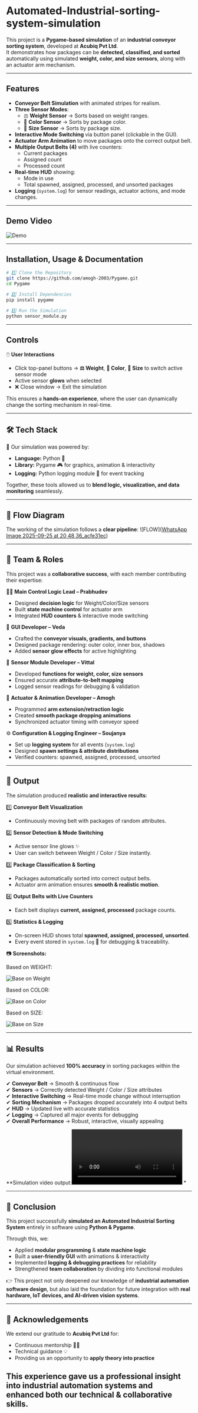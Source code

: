 # Automated-Industrial-sorting-system-simulation

This project is a **Pygame-based simulation** of an **industrial conveyor sorting system**, developed at **Acubiq Pvt Ltd**.    
It demonstrates how packages can be **detected, classified, and sorted** automatically using simulated **weight, color, and size sensors**, along with an actuator arm mechanism.

---

##  Features
- **Conveyor Belt Simulation** with animated stripes for realism.  
- **Three Sensor Modes**:  
  - ⚖ **Weight Sensor** → Sorts based on weight ranges.  
  - 🎨 **Color Sensor** → Sorts by package color.  
  - 📏 **Size Sensor** → Sorts by package size.  
- **Interactive Mode Switching** via button panel (clickable in the GUI).  
- **Actuator Arm Animation** to move packages onto the correct output belt.  
- **Multiple Output Belts (4)** with live counters:
  - Current packages
  - Assigned count
  - Processed count
- **Real-time HUD** showing:
  - Mode in use  
  - Total spawned, assigned, processed, and unsorted packages  
- **Logging** (`system.log`) for sensor readings, actuator actions, and mode changes.

---

## Demo Video
    
![Demo ](https://github.com/ACUBIQ/Pygame/blob/74533cd86d054685d0b3e4a285902a2ea5580dd3/Conveyor%20Sorting%20Simulation.gif)

---

## Installation, Usage & Documentation 

```bash
# 1️⃣ Clone the Repository
git clone https://github.com/amogh-2003/Pygame.git
cd Pygame

# 2️⃣ Install Dependencies
pip install pygame

# 3️⃣ Run the Simulation
python sensor_module.py
```
---

##  Controls  
🖱️ **User Interactions**  
- Click top-panel buttons → **⚖ Weight**, **🎨 Color**, **📏 Size** to switch active sensor mode  
- Active sensor **glows** when selected  
- ❌ Close window → Exit the simulation  

This ensures a **hands-on experience**, where the user can dynamically change the sorting mechanism in real-time. 

---

## 🛠️ Tech Stack  
🔧 Our simulation was powered by:  
- **Language:** Python 🐍  
- **Library:** Pygame 🎮 for graphics, animation & interactivity  
- **Logging:** Python logging module 📝 for event tracking  

Together, these tools allowed us to **blend logic, visualization, and data monitoring** seamlessly.  

---

## 🧠 Flow Diagram

The working of the simulation follows a **clear pipeline**:
![FLOW]([WhatsApp Image 2025-09-25 at 20 48 36_acfe31ec](https://github.com/user-attachments/assets/42a79741-c5c4-4c59-993c-f8ff58ed64d0))


---

## 👥 Team & Roles  
This project was a **collaborative success**, with each member contributing their expertise:  

👨‍💻 **Main Control Logic Lead – Prabhudev**  
- Designed **decision logic** for Weight/Color/Size sensors  
- Built **state machine control** for actuator arm  
- Integrated **HUD counters** & interactive mode switching  

🎨 **GUI Developer – Veda**  
- Crafted the **conveyor visuals, gradients, and buttons**  
- Designed package rendering: outer color, inner box, shadows  
- Added **sensor glow effects** for active highlighting  

🧪 **Sensor Module Developer – Vittal**  
- Developed **functions for weight, color, size sensors**  
- Ensured accurate **attribute-to-belt mapping**  
- Logged sensor readings for debugging & validation  

🤖 **Actuator & Animation Developer – Amogh**  
- Programmed **arm extension/retraction logic**  
- Created **smooth package dropping animations**  
- Synchronized actuator timing with conveyor speed  

⚙️ **Configuration & Logging Engineer – Soujanya**  
- Set up **logging system** for all events (`system.log`)  
- Designed **spawn settings & attribute distributions**  
- Verified counters: spawned, assigned, processed, unsorted 

---

## 📸 Output  

The simulation produced **realistic and interactive results**:  

1️⃣ **Conveyor Belt Visualization**  
- Continuously moving belt with packages of random attributes.  

2️⃣ **Sensor Detection & Mode Switching**  
- Active sensor line glows ✨  
- User can switch between Weight / Color / Size instantly.  

3️⃣ **Package Classification & Sorting**  
- Packages automatically sorted into correct output belts.  
- Actuator arm animation ensures **smooth & realistic motion**.  

4️⃣ **Output Belts with Live Counters**  
- Each belt displays **current, assigned, processed** package counts.  

5️⃣ **Statistics & Logging**  
- On-screen HUD shows total **spawned, assigned, processed, unsorted**.  
- Every event stored in `system.log` 📑 for debugging & traceability. 


📷 **Screenshots:** 

Based on WEIGHT:

![Base on Weight](https://github.com/ACUBIQ/Pygame/blob/3dd30fed8b7cce92fc5b77755e6043a5f879542a/output%20based%20on%20weight.png)

Based on COLOR:

![Base on Color](https://github.com/ACUBIQ/Pygame/blob/3dd30fed8b7cce92fc5b77755e6043a5f879542a/output%20based%20on%20color.png)

Based on SIZE:

![Base on Size](https://github.com/ACUBIQ/Pygame/blob/3dd30fed8b7cce92fc5b77755e6043a5f879542a/output%20based%20on%20size.png)

---

## 📊 Results  

Our simulation achieved **100% accuracy** in sorting packages within the virtual environment.  

✔ **Conveyor Belt** → Smooth & continuous flow  
✔ **Sensors** → Correctly detected Weight / Color / Size attributes  
✔ **Interactive Switching** → Real-time mode change without interruption  
✔ **Sorting Mechanism** → Packages dropped accurately into 4 output belts  
✔ **HUD** → Updated live with accurate statistics  
✔ **Logging** → Captured all major events for debugging  
✔ **Overall Performance** → Robust, interactive, visually appealing  

**Simulation video output:![simulation](https://github.com/ACUBIQ/Pygame/blob/bf4b5242372a150ea0e5a717871c878964e47d97/Conveyor%20Sorting%20Simulation.mp4)
*

---

## 🎯 Conclusion  

This project successfully **simulated an Automated Industrial Sorting System** entirely in software using **Python & Pygame**.  

Through this, we:  
- Applied **modular programming** & **state machine logic**  
- Built a **user-friendly GUI** with animations & interactivity  
- Implemented **logging & debugging practices** for reliability  
- Strengthened **team collaboration** by dividing into functional modules  

👉 This project not only deepened our knowledge of **industrial automation software design**, but also laid the foundation for future integration with **real hardware, IoT devices, and AI-driven vision systems**.

---

## **🙌 Acknowledgements**

We extend our gratitude to **Acubiq Pvt Ltd** for:  
- Continuous mentorship 👨‍🏫  
- Technical guidance 💡  
- Providing us an opportunity to **apply theory into practice**  

This experience gave us a **professional insight into industrial automation systems** and enhanced both our **technical & collaborative skills**.
---
